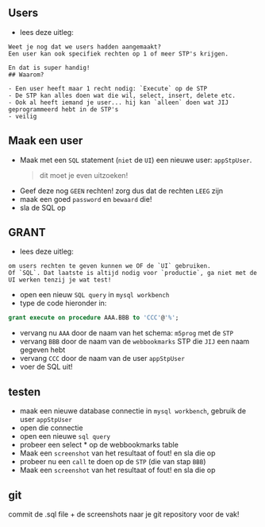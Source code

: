 ## Users

- lees deze uitleg:
```
Weet je nog dat we users hadden aangemaakt?
Een user kan ook specifiek rechten op 1 of meer STP's krijgen.

En dat is super handig!
## Waarom?

- Een user heeft maar 1 recht nodig: `Execute` op de STP
- De STP kan alles doen wat die wil, select, insert, delete etc.
- Ook al heeft iemand je user... hij kan `alleen` doen wat JIJ geprogrammeerd hebt in de STP's
- veilig

```

## Maak een user

- Maak met een `SQL` statement (`niet` de `UI`) een nieuwe user: `appStpUser`. 
    > dit moet je even uitzoeken!
- Geef deze nog `GEEN` rechten! zorg dus dat de rechten `LEEG` zijn
- maak een goed `password` en `bewaard` die!
- sla de SQL op

## GRANT

- lees deze uitleg:
```
om users rechten te geven kunnen we OF de `UI` gebruiken.
Of `SQL`. Dat laatste is altijd nodig voor `productie`, ga niet met de UI werken tenzij je wat test!
```

- open een nieuw `SQL query` in `mysql workbench`
- type de code hieronder in:

```SQL
grant execute on procedure AAA.BBB to 'CCC'@'%';
```

- vervang nu `AAA` door de naam van het schema: `m5prog` met de `STP`
- vervang `BBB` door de naam van de `webbookmarks` STP die `JIJ` een naam gegeven hebt
- vervang `CCC` door de naam van de user `appStpUser`
- voer de SQL uit!

## testen

- maak een nieuwe database connectie in `mysql workbench`, gebruik de user `appStpUser`
- open die connectie
- open een nieuwe `sql query`
- probeer een select * op de webbookmarks table
- Maak een `screenshot` van het resultaat of fout! en sla die op
- probeer nu een `call` te doen op de `STP` (die van stap `BBB`)
- Maak een `screenshot` van het resultaat of fout! en sla die op



## git

commit de .sql file + de screenshots naar je git repository voor de vak!
